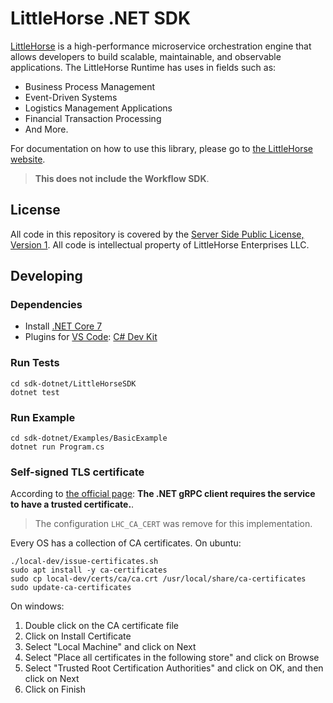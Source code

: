 # LittleHorse .NET SDK

[LittleHorse](https://littlehorse.dev) is a high-performance microservice orchestration engine that allows developers to build scalable, maintainable, and observable applications. The LittleHorse Runtime has uses in fields such as:

- Business Process Management
- Event-Driven Systems
- Logistics Management Applications
- Financial Transaction Processing
- And More.

For documentation on how to use this library, please go to [the LittleHorse website](https://littlehorse.dev).

> **This does not include the Workflow SDK**.

## License

All code in this repository is covered by the [Server Side Public License, Version 1](https://spdx.org/licenses/SSPL-1.0.html). All code is intellectual property of LittleHorse Enterprises LLC.

## Developing

### Dependencies

- Install [.NET Core 7](https://dotnet.microsoft.com/en-us/download)
- Plugins for [VS Code](https://code.visualstudio.com/): [C# Dev Kit](https://marketplace.visualstudio.com/items?itemName=ms-dotnettools.csdevkit)

### Run Tests

```
cd sdk-dotnet/LittleHorseSDK
dotnet test
```

### Run Example

```
cd sdk-dotnet/Examples/BasicExample
dotnet run Program.cs
```

### Self-signed TLS certificate

According to [the official page](https://learn.microsoft.com/en-us/aspnet/core/grpc/troubleshoot?view=aspnetcore-7.0#call-a-grpc-service-with-an-untrustedinvalid-certificate): **The .NET gRPC client requires the service to have a trusted certificate.**.

> The configuration `LHC_CA_CERT` was remove for this implementation.

Every OS has a collection of CA certificates. On ubuntu:

```
./local-dev/issue-certificates.sh
sudo apt install -y ca-certificates
sudo cp local-dev/certs/ca/ca.crt /usr/local/share/ca-certificates
sudo update-ca-certificates
```

On windows:

1. Double click on the CA certificate file
2. Click on Install Certificate
3. Select "Local Machine" and click on Next
4. Select "Place all certificates in the following store" and click on Browse
5. Select "Trusted Root Certification Authorities" and click on OK, and then click on Next
6. Click on Finish
